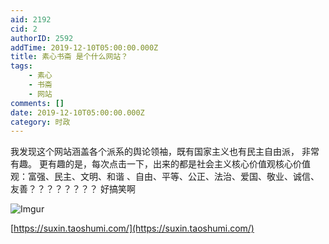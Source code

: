 ```yaml
---
aid: 2192
cid: 2
authorID: 2592
addTime: 2019-12-10T05:00:00.000Z
title: 素心书斋 是个什么网站？
tags:
    - 素心
    - 书斋
    - 网站
comments: []
date: 2019-12-10T05:00:00.000Z
category: 时政
---
```


我发现这个网站涵盖各个派系的舆论领袖，既有国家主义也有民主自由派， 非常有趣。 更有趣的是，每次点击一下，出来的都是社会主义核心价值观核心价值观：富强、民主、文明、和谐 、自由、平等、公正、法治、爱国、敬业、诚信、友善？？？？？？？？ 好搞笑啊

![Imgur](https://i.imgur.com/Ht01IuN.png)

[https://suxin.taoshumi.com/](https://suxin.taoshumi.com/)
